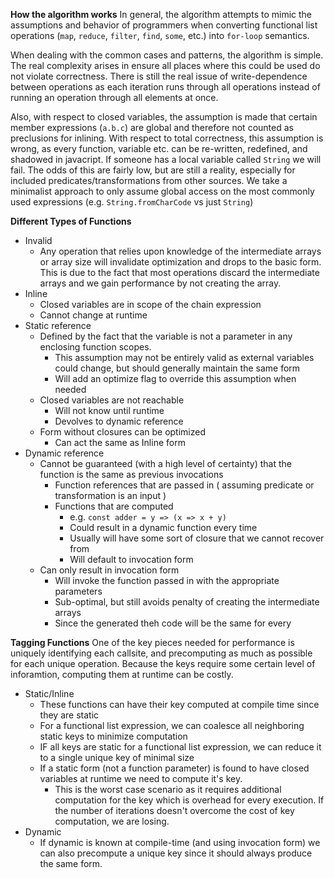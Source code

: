 **How the algorithm works**
In general, the algorithm attempts to mimic the assumptions and behavior of programmers when converting
functional list operations (`map`, `reduce`, `filter`, `find`, `some`, etc.) into `for-loop` semantics.

When dealing with the common cases and patterns, the algorithm is simple.  The real complexity arises
in ensure all places where this could be used do not violate correctness.  There is still the real
issue of write-dependence between operations as each iteration runs through all operations instead of
running an operation through all elements at once.

Also, with respect to closed variables, the assumption is made that certain member expressions (`a.b.c`) are 
global and therefore not counted as preclusions for inlining.  With respect to total correctness, this assumption
is wrong, as every function, variable etc. can be re-written, redefined, and shadowed in javacript.  If
someone has a local variable called `String` we will fail.  The odds of this are fairly low, but
are still a reality, especially for included predicates/transformations from other sources.  We take a
minimalist approach to only assume global access on the most commonly used expressions 
(e.g. `String.fromCharCode` vs just `String`)

**Different Types of Functions**
* Invalid
  * Any operation that relies upon knowledge of the intermediate arrays or array size will invalidate 
    optimization and drops to the basic form.  This is due to the fact that most operations discard the
    intermediate arrays and we gain performance by not creating the array.  
* Inline
  * Closed variables are in scope of the chain expression
  * Cannot change at runtime  
* Static reference
  * Defined by the fact that the variable is not a parameter in any enclosing function scopes.  
    * This assumption may not be entirely valid as external variables 
      could change, but should generally maintain the same form
    * Will add an optimize flag to override this assumption when needed 
  * Closed variables are not reachable
    * Will not know until runtime
    * Devolves to dynamic reference
  * Form without closures can be optimized
    * Can act the same as Inline form
* Dynamic reference
  * Cannot be guaranteed (with a high level of certainty) that the function is the same as previous invocations
    * Function references that are passed in ( assuming predicate or transformation is an input )
    * Functions that are computed
      * e.g. `const adder = y => (x => x + y)` 
      * Could result in a dynamic function every time
      * Usually will have some sort of closure that we cannot recover from
      * Will default to invocation form 
  * Can only result in invocation form
    * Will invoke the function passed in with the appropriate parameters
    * Sub-optimal, but still avoids penalty of creating the intermediate arrays
    * Since the generated theh code will be the same for every 

**Tagging Functions**
One of the key pieces needed for performance is uniquely identifying each callsite, and
precomputing as much as possible for each unique operation.  Because the keys require
some certain level of inforamtion, computing them at runtime can be costly.  

* Static/Inline 
  * These functions can have their key computed at compile time since they are static
  * For a functional list expression, we can coalesce all neighboring static keys
    to minimize computation
  * IF all keys are static for a functional list expression, we can reduce it to a single
    unique key of minimal size
  * If a static form (not a function parameter) is found to have closed variables at runtime
    we need to compute it's key. 
    * This is the worst case scenario as it requires additional computation for the key which
      is overhead for every execution.  If the number of iterations doesn't overcome the cost
      of key computation, we are losing.
* Dynamic 
  * If dynamic is known at compile-time (and using invocation form) we can also precompute
    a unique key since it should always produce the same form.